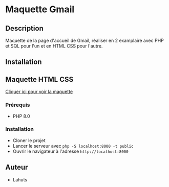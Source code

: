 # Maquette Gmail
## Description
Maquette de la page d'accueil de Gmail, réaliser en 2 examplaire avec PHP et SQL pour l'un et en HTML CSS pour l'autre.
## Installation

## Maquette HTML CSS
[Cliquer ici pour voir la maquette ](https://lahuts.github.io/maquette-gmail/)
### Prérequis
- PHP 8.0


### Installation
- Cloner le projet
- Lancer le serveur avec `php -S localhost:8000 -t public`
- Ouvrir le navigateur à l'adresse `http://localhost:8000`

## Auteur
- Lahuts

